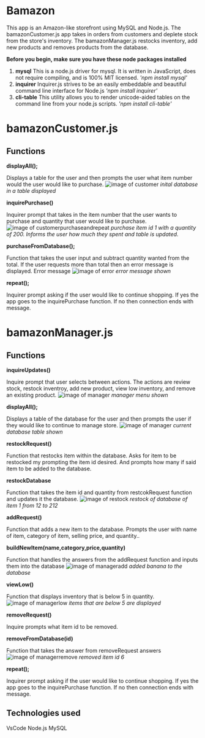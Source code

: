 # Bamazon

This app is an  Amazon-like storefront using MySQL and Node.js. The bamazonCustomer.js app takes in orders from customers and deplete stock from the store's inventory. The bamazonManager.js restocks inventory, add new products and removes products from the database.


**Before you begin, make sure you have these node packages installed**

1. **mysql** This is a node.js driver for mysql. It is written in JavaScript, does not require compiling, and is 100% MIT licensed.
_'npm install mysql'_
2. **inquirer** Inquirer.js strives to be an easily embeddable and beautiful command line interface for Node.js 
_'npm install inquirer'_
3. **cli-table** This utility allows you to render unicode-aided tables on the command line from your node.js scripts.
_'npm install cli-table'_


# bamazonCustomer.js
## Functions

**displayAll();**

Displays a table for the user and then prompts the user what item number would the user would like to purchase.
![image of customer](https://user-images.githubusercontent.com/50551420/66898482-22e08c00-efae-11e9-84c1-dd7369a42627.png)
_inital database in a table displayed_

**inquirePurchase()**

Inquirer prompt that takes in the item number that the user wants to purchase and quantity that user would like to purchase.
![image of customerpurchaseandrepeat](https://user-images.githubusercontent.com/50551420/66899308-91721980-efaf-11e9-950d-4b9231516583.png)
_purchase item id 1 with a quantity of 200.  Informs the user how much they spent and table is updated._

**purchaseFromDatabase();**

Function that takes the user input and subtract quantity wanted from the total. If the user requests more than total then an error message is displayed.
Error message
![image of error](https://user-images.githubusercontent.com/50551420/66898644-6d620880-efae-11e9-9cc4-8b2cf431036b.png)
_error message shown_

**repeat();**

Inquirer prompt asking if the user would like to continue shopping.  If yes the app goes to the inquirePurchase function. If no then connection ends with message.

# bamazonManager.js
## Functions

**inquireUpdates()**

Inquire prompt that user selects between actions.  The actions are review stock, restock inventroy, add new product, view low inventory, and remove an existing product.
![image of manager](https://user-images.githubusercontent.com/50551420/66899412-bebec780-efaf-11e9-84cd-d0981faac804.png)
_manager menu shown_

**displayAll();**

Displays a table of the database for the user and then prompts the user if they would like to continue to manage store.
![image of manager](https://user-images.githubusercontent.com/50551420/66899747-52909380-efb0-11e9-995d-61307ef58c2e.png)
_current database table shown_

**restockRequest()**

Function that restocks item within the database.  Asks for item to be restocked my prompting the item id desired. And prompts how many if said item to be added to the database.

**restockDatabase**

Function that takes the item id and quantity from restcokRequest function and updates it the database.
![image of restock](.https://user-images.githubusercontent.com/50551420/66899618-26751280-efb0-11e9-81ec-4940e68f40f4.png)
_restock of database of item 1 from 12 to 212_

**addRequest()**

Function that adds a new item to the database. Prompts the user with name of item, category of item, selling price, and quantity..

**buildNewItem(name,category,price,quantity)**

Function that handles the answers from the addRequest function and inputs them into the database
![image of manageradd](https://user-images.githubusercontent.com/50551420/66900338-76a0a480-efb1-11e9-8288-97d03f1c6a48.png)
_added banana to the database_


**viewLow()**

Function that displays inventory that is below 5 in quantity.
![image of managerlow](https://user-images.githubusercontent.com/50551420/66899777-60deaf80-efb0-11e9-8092-b7a9f4fcf71b.png)
_items that are below 5 are displayed_

**removeRequest()**

Inquire prompts what item id to be removed.

**removeFromDatabase(id)**

Function that takes the answer from removeRequest answers
![image of managerremove](https://user-images.githubusercontent.com/50551420/66900557-e44cd080-efb1-11e9-8d58-9788c7c8a24d.png)
_removed item id 6_


**repeat();**

Inquirer prompt asking if the user would like to continue shopping.  If yes the app goes to the inquirePurchase function. If no then connection ends with message.


## Technologies used 
 VsCode
 Node.js
 MySQL